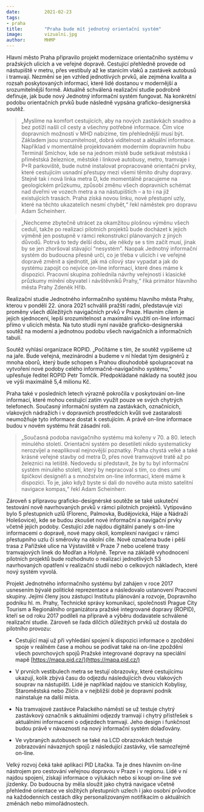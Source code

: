 ```yaml
---
date:         2021-02-23
tags:         
- praha
title:        "Praha bude mít jednotný orientační systém"
image: 	      vizualni.jpg
author:       MHMP
---
```


Hlavní město Praha připravilo projekt modernizace orientačního systému v pražských ulicích a ve veřejné dopravě. Cestující přehledně provede od nástupiště v metru, přes vestibuly až ke stanicím vlaků a zastávek autobusů i tramvají. Nezmění se jen vzhled jednotlivých prvků, ale zejména kvalita a rozsah poskytovaných informací, které lidé dostanou v modernější a srozumitelnější formě. Aktuálně schválená realizační studie podrobně definuje, jak bude nový Jednotný informační systém fungovat. Na konkrétní podobu orientačních prvků bude následně vypsána graficko-designerská soutěž.

> „Myslíme na komfort cestujících, aby na nových zastávkách snadno a bez potíží našli cíl cesty a všechny potřebné informace. Čím více dopravních možností v MHD nabízíme, tím přehlednější musí být. Základem jsou srozumitelnost, dobrá viditelnost a aktuální informace. Například v momentálně projektovaném moderním dopravním hubu Terminál Smíchov, kde se na jednom místě bude setkávat městská i příměstská železnice, městské i linkové autobusy, metro, tramvaje i P+R parkoviště, bude nutné instalovat propracované orientační prvky, které cestujícím usnadní přestupy mezi všemi těmito druhy dopravy. Stejně tak i nová linka metra D, kde momentálně pracujeme na geologickém průzkumu, způsobí změnu všech dopravních schémat nad dveřmi ve vozech metra a na nástupištích – a to i na již existujících trasách. Praha získá novou linku, nové přestupní uzly, které na těchto ukazatelích nesmí chybět,“ řekl náměstek pro dopravu Adam Scheinherr.

> „Nechceme zbytečně utrácet za okamžitou plošnou výměnu všech cedulí, takže po realizaci pilotních projektů bude docházet k jejich výměně jen postupně v rámci rekonstrukcí plánovaných z jiných důvodů. Potrvá to tedy delší dobu, ale někdy se s tím začít musí, jinak by se jen zhoršoval stávající “nesystém”. Naopak Jednotný informační systém do budoucna přesně určí, co je třeba v ulicích i ve veřejné dopravě změnit a sjednotit, jak má cílový stav vypadat a jak do systému zapojit co nejvíce on-line informací, které dnes máme k dispozici. Pracovní skupina zohlednila návrhy veřejnosti i klasické průzkumy mínění obyvatel i návštěvníků Prahy,“ říká primátor hlavního města Prahy Zdeněk Hřib.

Realizační studie Jednotného informačního systému hlavního města Prahy, kterou v pondělí 22. února 2021 schválili pražští radní, představuje vizi proměny všech důležitých navigačních prvků v Praze. Hlavním cílem je jejich sjednocení, lepší srozumitelnost a maximální využití on-line informací přímo v ulicích města. Na tuto studii nyní naváže graficko-designerská soutěž na moderní a jednotnou podobu všech navigačních a informačních tabulí.

Soutěž vyhlásí organizace ROPID. „Počítáme s tím, že soutěž vypíšeme už na jaře. Bude veřejná, mezinárodní a budeme v ní hledat tým designérů z mnoha oborů, který bude schopen s Prahou dlouhodobě spolupracovat na vytvoření nové podoby celého informačně-navigačního systému,“ upřesňuje ředitel ROPID Petr Tomčík. Předpokládané náklady na soutěž jsou ve výši maximálně 5,4 milionu Kč.

Praha také v posledních letech výrazně pokročila v poskytování on-line informací, které mohou cestující zatím využít pouze ve svých chytrých telefonech. Současný informační systém na zastávkách, označnících, vlakových nádražích i v dopravních prostředcích kvůli své zastaralosti neumožňuje tyto informace dostat k cestujícím. A právě on-line informace budou v novém systému hrát zásadní roli.

> „Současná podoba navigačního systému má kořeny v 70. a 80. letech minulého století. Orientační systém po desetiletí nikdo systematicky nerozvíjel a neaplikoval nejnovější poznatky. Praha chystá velké a také krásné veřejné stavby od metra D, přes nové tramvajové tratě až po železnici na letiště. Nedovedu si představit, že by tu byl informační systém minulého století, který by nepracoval s tím, co dnes umí špičkoví designéři a s množstvím on-line informací, které máme k dispozici. To je, jako když byste si dali do nového auta místo satelitní navigace kompas,“ řekl Adam Scheinherr.

Zároveň s přípravou graficko-designérské soutěže se také uskuteční testování nově navrhovaných prvků v rámci pilotních projektů. Vytipováno bylo 5 přestupních uzlů (Florenc, Palmovka, Budějovická, Háje a Nádraží Holešovice), kde se budou zkoušet nové informační a navigační prvky včetně jejich podoby. Cestující zde najdou digitální panely s on-line informacemi o dopravě, nové mapy okolí, komplexní navigaci v rámci přestupního uzlu či směrovky na okolní cíle. Nově označena bude i pěší trasa z Pařížské ulice na Výstaviště v Praze 7 nebo ucelené trasy tramvajových linek do Modřan a Holyně. Teprve na základě vyhodnocení pilotních projektů bude rozhodnuto o realizaci jednotlivých 53 navrhovaných opatření v realizační studii nebo o celkových nákladech, které nový systém vyvolá.  
 
Projekt Jednotného informačního systému byl zahájen v roce 2017 usnesením bývalé politické reprezentace a následovalo ustanovení Pracovní skupiny. Jejími členy jsou zástupci Institutu plánování a rozvoje, Dopravního podniku hl. m. Prahy, Technické správy komunikací, společnosti Prague City Tourism a Regionálního organizátora pražské integrované dopravy (ROPID), kteří se od roku 2017 podíleli na přípravě a výběru dodavatele schválené realizační studie. Zároveň se řada dílčích důležitých prvků už dostala do pilotního provozu:

* Cestující mají už při vyhledání spojení k dispozici informace o zpoždění spoje v reálném čase a mohou se podívat také na on-line zpoždění všech povrchových spojů Pražské integrované dopravy na speciální mapě [https://mapa.pid.cz/](https://mapa.pid.cz/)

* V prvních vestibulech metra se testují obrazovky, které cestujícímu ukazují, kolik zbývá času do odjezdu následujících dvou vlakových souprav na nástupišti. Lidé je například najdou ve stanicích Kobylisy, Staroměstská nebo Zličín a v nejbližší době je dopravní podnik nainstaluje na další místa.

* Na tramvajové zastávce Palackého náměstí se už testuje chytrý zastávkový označník s aktuálními odjezdy tramvají i chytrý přístřešek s aktuálními informacemi o odjezdech tramvají. Jeho design i funkčnost budou právě v návaznosti na nový informační systém dolaďovány.

* Ve vybraných autobusech se také na LCD obrazovkách testuje zobrazování návazných spojů z následující zastávky, vše samozřejmě on-line.

Velký rozvoj čeká také aplikaci PID Lítačka. Ta je dnes hlavním on-line nástrojem pro cestování veřejnou dopravou v Praze i v regionu. Lidé v ní najdou spojení, získají informace o výlukách nebo si koupí on-line své jízdenky. Do budoucna by měla sloužit jako chytrá navigace včetně přehledné orientace ve složitých přestupních uzlech i jako osobní průvodce na každodenních cestách díky personalizovaným notifikacím o aktuálních změnách nebo mimořádnostech.
